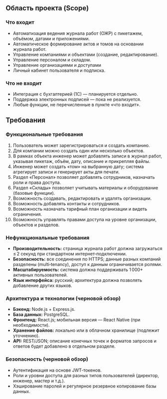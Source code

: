 ## Область проекта (Scope)

### Что входит

- Автоматизация ведения журнала работ (ОЖР) с пикетажем, объёмом, датами и приложениями.
- Автоматическое формирование актов и томов на основании журнала работ.
- Управление компаниями и объектами (создание, редактирование).
- Управление персоналом и складом.
- Управление организациями и доступами
- Личный кабинет пользователя и подписка.

### Что не входит

- Интеграция с бухгалтерией (1С) — планируется отдельно.
- Поддержка электронных подписей — пока не реализуется.
- Любые функции, не перечисленные в пункте «что входит».

## Требования

### Функциональные требования

1. Пользователь может зарегистрироваться и создать компанию.
2. Для компании можно создать один или несколько объектов.
3. В рамках объекта инженер может добавлять записи в журнал работ, указывая пикетаж, объём, дату, описание и прикрепляя файлы.
4. Инженер может создать «том» на выбранную дату; система агрегирует записи и генерирует акты для печати.
5. Раздел «Персонал» позволяет добавлять сотрудников, назначать роли и права доступа.
6. Раздел «Склады» позволяет учитывать материалы и оборудование (базовые функции).
7. Возможность создавать, редактировать и удалять организации.
8. Возможность добавлять контакты и сотрудников.
9. Возможность назначать тарифный план организации и видеть ограничения.
10. Возможность управлять правами доступа на уровне организации, объектов и разделов.

### Нефункциональные требования

- **Производительность:** страница журнала работ должна загружаться ≤ 2 секунд при стандартном интернет‑подключении.
- **Безопасность:** все соединения по HTTPS; данные разных компаний разделены (multi‑tenancy), доступ к данным ограничивается ролями.
- **Масштабируемость:** система должна поддерживать 1 000+ активных пользователей.
- **Язык интерфейса:** русский; архитектура должна позволять добавление других языков.

### Архитектура и технологии (черновой обзор)

- **Бэкенд:** Node.js + Express.js.
- **База данных:** PostgreSQL.
- **Фронтенд:** React.js; мобильная версия — React Native (при необходимости).
- **Хранение файлов:** локально или в облачном хранилище (подлежит уточнению).
- **API:** REST/JSON; описание конечных точек и форматов запросов и ответов будет добавлено в отдельном разделе.

### Безопасность (черновой обзор)

- Аутентификация на основе JWT‑токенов.
- Роли и уровни доступа для разных типов пользователей (директор, инженер, мастер и т.д.).
- Хэширование паролей и регулярное резервное копирование базы данных.

